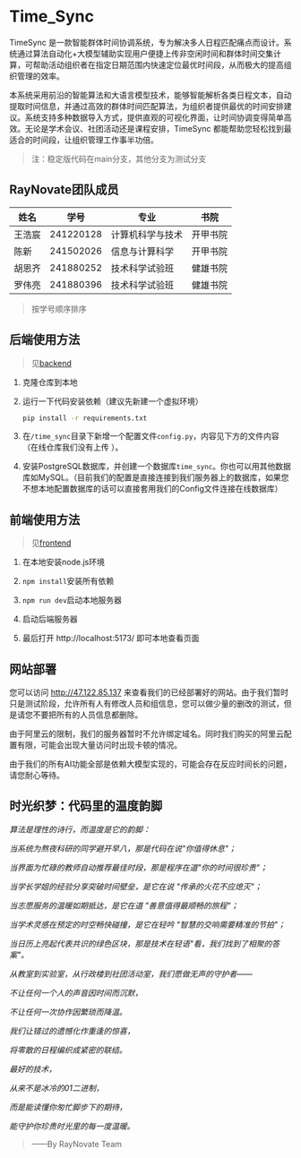 # Time_Sync

TimeSync 是一款智能群体时间协调系统，专为解决多人日程匹配痛点而设计。系统通过算法自动化+大模型辅助实现用户便捷上传非空闲时间和群体时间交集计算，可帮助活动组织者在指定日期范围内快速定位最优时间段，从而极大的提高组织管理的效率。

本系统采用前沿的智能算法和大语言模型技术，能够智能解析各类日程文本，自动提取时间信息，并通过高效的群体时间匹配算法，为组织者提供最优的时间安排建议。系统支持多种数据导入方式，提供直观的可视化界面，让时间协调变得简单高效。无论是学术会议、社团活动还是课程安排，TimeSync 都能帮助您轻松找到最适合的时间段，让组织管理工作事半功倍。

> 注：稳定版代码在main分支，其他分支为测试分支

## RayNovate团队成员

| 姓名   | 学号      | 专业             | 书院     |
| ------ | --------- | ---------------- | -------- |
| 王浩宸 | 241220128 | 计算机科学与技术 | 开甲书院 |
| 陈新   | 241502026 | 信息与计算科学   | 开甲书院 |
| 胡恩齐 | 241880252 | 技术科学试验班   | 健雄书院 |
| 罗伟亮 | 241880396 | 技术科学试验班   | 健雄书院 |

> 按学号顺序排序

## 后端使用方法

> 见[backend](https://github.com/SweetGargamel/time_sync_frontend)

1. 克隆仓库到本地

2. 运行一下代码安装依赖（建议先新建一个虚拟环境）

   ```bash
   pip install -r requirements.txt
   ```

3. 在`/time_sync`目录下新增一个配置文件`config.py`，内容见下方的文件内容（在线仓库我们没有上传 ）。

4. 安装PostgreSQL数据库，并创建一个数据库`time_sync`。你也可以用其他数据库如MySQL。（目前我们的配置是直接连接到我们服务器上的数据库，如果您不想本地配置数据库的话可以直接套用我们的Config文件连接在线数据库）

## 前端使用方法

> 见[frontend](https://github.com/SweetGargamel/time_sync_frontend)

1. 在本地安装node.js环境

2. `npm install`安装所有依赖

3. `npm run dev`启动本地服务器

4. 启动后端服务器

5. 最后打开 http://localhost:5173/ 即可本地查看页面

## 网站部署

您可以访问 http://47.122.85.137 来查看我们的已经部署好的网站。由于我们暂时只是测试阶段，允许所有人有修改人员和组信息，您可以做少量的删改的测试，但是请您不要把所有的人员信息都删除。

由于阿里云的限制，我们的服务器暂时不允许绑定域名。同时我们购买的阿里云配置有限，可能会出现大量访问时出现卡顿的情况。

由于我们的所有AI功能全部是依赖大模型实现的，可能会存在反应时间长的问题，请您耐心等待。

## 时光织梦：代码里的温度韵脚

_算法是理性的诗行，而温度是它的韵脚：_

_当系统为熬夜科研的同学避开早八，那是代码在说"你值得休息"；_

_当界面为忙碌的教师自动推荐最佳时段，那是程序在道"你的时间很珍贵"；_

_当学长学姐的经验分享突破时间壁垒，是它在说 "传承的火花不应熄灭"；_

_当志愿服务的温暖如期抵达，是它在道 "善意值得最顺畅的旅程"；_

_当学术灵感在预定的时空畅快碰撞，是它在轻吟 "智慧的交响需要精准的节拍"；_

_当日历上亮起代表共识的绿色区块，那是技术在轻语"看，我们找到了相聚的答案"。_
<br />

_从教室到实验室，从行政楼到社团活动室，我们愿做无声的守护者——_

_不让任何一个人的声音因时间而沉默，_

_不让任何一次协作因繁琐而降温。_

_我们让错过的遗憾化作重逢的惊喜，_

_将零散的日程编织成紧密的联结。_
<br />

_最好的技术，_

_从来不是冰冷的01二进制，_

_而是能读懂你匆忙脚步下的期待，_

_能守护你珍贵时光里的每一度温暖。_

> ——By RayNovate Team
